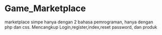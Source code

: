 # Game_Marketplace
marketplace simpe hanya dengan 2 bahasa pemrograman, hanya dengan php dan css. Mencangkup Login,register,index,reset password, dan produk
